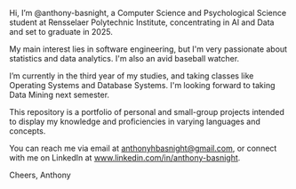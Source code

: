 Hi, I’m @anthony-basnight, a Computer Science and Psychological Science student at Rensselaer Polytechnic Institute, concentrating in AI and Data and set to graduate in 2025.

My main interest lies in software engineering, but I'm very passionate about statistics and data analytics. I'm also an avid baseball watcher.

I’m currently in the third year of my studies, and taking classes like Operating Systems and Database Systems. I'm looking forward to taking Data Mining next semester.

This repository is a portfolio of personal and small-group projects intended to display my knowledge and proficiencies in varying languages and concepts.

You can reach me via email at anthonyhbasnight@gmail.com, or connect with me on LinkedIn at www.linkedin.com/in/anthony-basnight.

Cheers, 
Anthony

<!---
anthony-basnight/anthony-basnight is a ✨ special ✨ repository because its `README.md` (this file) appears on your GitHub profile.
You can click the Preview link to take a look at your changes.
--->
